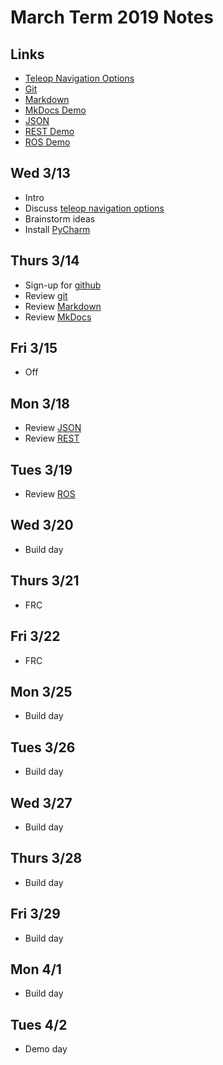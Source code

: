 # March Term 2019 Notes

## Links

* [Teleop Navigation Options](https://github.com/athenian-programming/teleop-navigation)
* [Git](http://www.athenian-robotics.org/git/)
* [Markdown](http://www.athenian-robotics.org/markdown/)
* [MkDocs Demo](http://www.mkdocs-demo.org)
* [JSON](https://beginnersbook.com/2015/04/json-tutorial/)
* [REST Demo](https://github.com/athenian-programming/web-services-demo)
* [ROS Demo](https://github.com/athenian-programming/ros-demos)


## Wed 3/13
* Intro 
* Discuss [teleop navigation options](https://github.com/athenian-programming/teleop-navigation)
* Brainstorm ideas
* Install [PyCharm](https://www.jetbrains.com/pycharm/)

## Thurs 3/14
* Sign-up for [github](https://github.com)
* Review [git](http://www.athenian-robotics.org/git/)
* Review [Markdown](http://www.athenian-robotics.org/markdown/)
* Review [MkDocs](http://www.mkdocs-demo.org)

## Fri 3/15
* Off

## Mon 3/18
* Review [JSON](https://beginnersbook.com/2015/04/json-tutorial/)
* Review [REST](https://github.com/athenian-programming/web-services-demo)

## Tues 3/19
* Review [ROS](https://github.com/athenian-programming/ros-demos) 

## Wed 3/20
* Build day

## Thurs 3/21
* FRC

## Fri 3/22
* FRC

## Mon 3/25
* Build day

## Tues 3/26
* Build day

## Wed 3/27
* Build day

## Thurs 3/28
* Build day

## Fri 3/29
* Build day

## Mon 4/1
* Build day

## Tues 4/2
* Demo day
